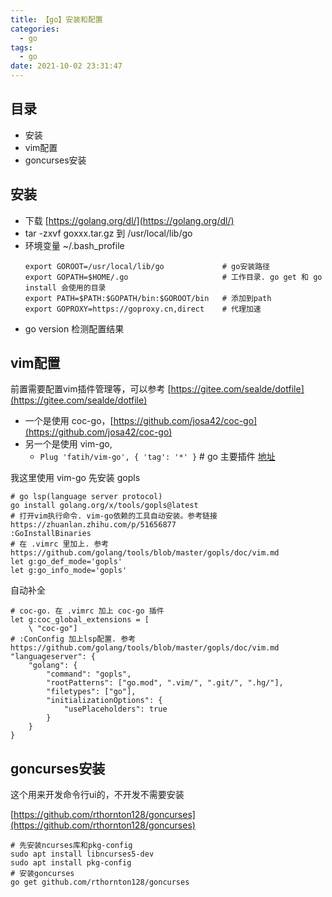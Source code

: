 ```yaml
---
title: 【go】安装和配置
categories:
  - go
tags:
  - go
date: 2021-10-02 23:31:47
---
```


## 目录

- 安装 
- vim配置
- goncurses安装

## 安装

- 下载 [https://golang.org/dl/](https://golang.org/dl/)
- tar -zxvf goxxx.tar.gz 到 /usr/local/lib/go
- 环境变量 ~/.bash_profile
  ```
  export GOROOT=/usr/local/lib/go             # go安装路径
  export GOPATH=$HOME/.go                     # 工作目录. go get 和 go install 会使用的目录
  export PATH=$PATH:$GOPATH/bin:$GOROOT/bin   # 添加到path
  export GOPROXY=https://goproxy.cn,direct    # 代理加速
  ```
- go version 检测配置结果

<!-- more -->

## vim配置

前置需要配置vim插件管理等，可以参考 [https://gitee.com/sealde/dotfile](https://gitee.com/sealde/dotfile)

- 一个是使用 coc-go，[https://github.com/josa42/coc-go](https://github.com/josa42/coc-go)
- 另一个是使用 vim-go,
  - `Plug 'fatih/vim-go', { 'tag': '*' }`   # go 主要插件 [地址](https://github.com/fatih/vim-go)

我这里使用 vim-go 先安装 gopls
```
# go lsp(language server protocol)
go install golang.org/x/tools/gopls@latest
# 打开vim执行命令. vim-go依赖的工具自动安装。参考链接 https://zhuanlan.zhihu.com/p/51656877
:GoInstallBinaries
# 在 .vimrc 里加上. 参考 https://github.com/golang/tools/blob/master/gopls/doc/vim.md
let g:go_def_mode='gopls'
let g:go_info_mode='gopls'
```

自动补全
```
# coc-go. 在 .vimrc 加上 coc-go 插件
let g:coc_global_extensions = [
    \ "coc-go"]
# :ConConfig 加上lsp配置. 参考 https://github.com/golang/tools/blob/master/gopls/doc/vim.md
"languageserver": {
    "golang": {
        "command": "gopls",
        "rootPatterns": ["go.mod", ".vim/", ".git/", ".hg/"],
        "filetypes": ["go"],
        "initializationOptions": {
            "usePlaceholders": true
        }
    }
}
```

## goncurses安装

这个用来开发命令行ui的，不开发不需要安装

[https://github.com/rthornton128/goncurses](https://github.com/rthornton128/goncurses)

```
# 先安装ncurses库和pkg-config
sudo apt install libncurses5-dev
sudo apt install pkg-config
# 安装goncurses
go get github.com/rthornton128/goncurses
```

